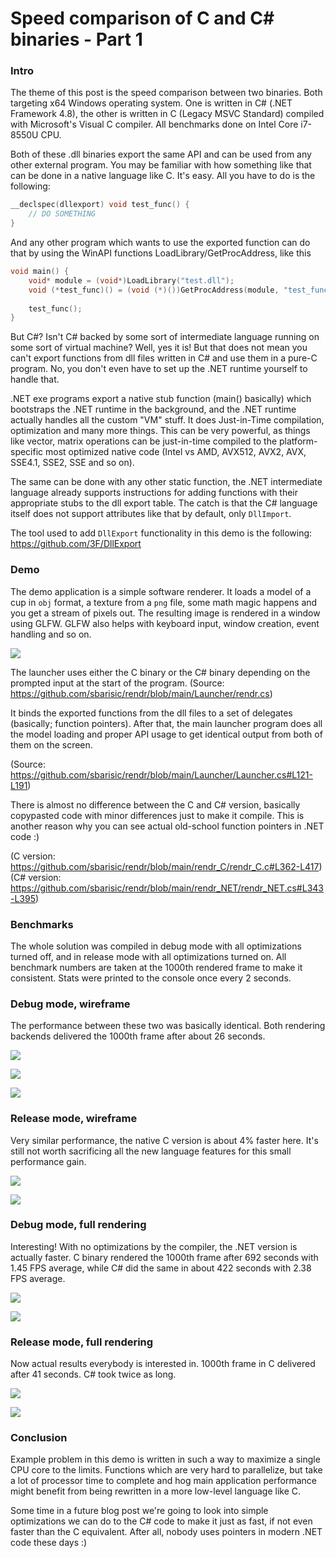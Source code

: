 # Speed comparison of C and C# binaries - Part 1

### Intro

The theme of this post is the speed comparison between two binaries. Both targeting x64 Windows operating system.
One is written in C# (.NET Framework 4.8), the other is written in C (Legacy MSVC Standard) compiled with Microsoft's Visual C compiler. All benchmarks done on Intel Core i7-8550U CPU.

Both of these .dll binaries export the same API and can be used from any other external program.
You may be familiar with how something like that can be done in a native language like C. It's easy.
All you have to do is the following:

```c
__declspec(dllexport) void test_func() {
    // DO SOMETHING
}
```

And any other program which wants to use the exported function can do that by using the WinAPI functions LoadLibrary/GetProcAddress, like this

```c
void main() {
    void* module = (void*)LoadLibrary("test.dll");
    void (*test_func)() = (void (*)())GetProcAddress(module, "test_func");
    
    test_func();
}
```

But C#? Isn't C# backed by some sort of intermediate language running on some sort of virtual machine?
Well, yes it is! But that does not mean you can't export functions from dll files written in C# and use them in a pure-C program. No, you don't even have to set up the .NET runtime yourself to handle that.

.NET exe programs export a native stub function (main() basically) which bootstraps the .NET runtime in the background, and the .NET runtime actually handles all the custom "VM" stuff. It does Just-in-Time compilation, optimization and many more things. This can be very powerful, as things like vector, matrix operations can be just-in-time compiled to the platform-specific most optimized native code (Intel vs AMD, AVX512, AVX2, AVX, SSE4.1, SSE2, SSE and so on).

The same can be done with any other static function, the .NET intermediate language already supports instructions for adding functions with their appropriate stubs to the dll export table. The catch is that the C# language itself does not support attributes like that by default, only ``DllImport``.

The tool used to add ``DllExport`` functionality in this demo is the following: https://github.com/3F/DllExport

### Demo

The demo application is a simple software renderer. It loads a model of a cup in ``obj`` format, a texture from a ``png`` file, some math magic happens and you get a stream of pixels out. The resulting image is rendered in a window using GLFW. GLFW also helps with keyboard input, window creation, event handling and so on.

![](https://github.com/sbarisic/rendr/raw/main/screens/demo_gif.gif)

The launcher uses either the C binary or the C# binary depending on the prompted input at the start of the program.
(Source: https://github.com/sbarisic/rendr/blob/main/Launcher/rendr.cs)

It binds the exported functions from the dll files to a set of delegates (basically; function pointers). After that, the main launcher program does all the model loading and proper API usage to get identical output from both of them on the screen.

(Source: https://github.com/sbarisic/rendr/blob/main/Launcher/Launcher.cs#L121-L191)

There is almost no difference between the C and C# version, basically copypasted code with minor differences just to make it compile. This is another reason why you can see actual old-school function pointers in .NET code :)

(C version: https://github.com/sbarisic/rendr/blob/main/rendr_C/rendr_C.c#L362-L417)
(C# version: https://github.com/sbarisic/rendr/blob/main/rendr_NET/rendr_NET.cs#L343-L395)

### Benchmarks

The whole solution was compiled in debug mode with all optimizations turned off, and in release mode with all optimizations turned on. All benchmark numbers are taken at the 1000th rendered frame to make it consistent. Stats were printed to the console once every 2 seconds.

### Debug mode, wireframe

The performance between these two was basically identical. Both rendering backends delivered the 1000th frame after about 26 seconds.

![](https://raw.githubusercontent.com/sbarisic/rendr/main/screens/static_screenshot_wireframe.png)

![](https://raw.githubusercontent.com/sbarisic/rendr/main/screens/c_debug_wireframe.png)

![](https://raw.githubusercontent.com/sbarisic/rendr/main/screens/csharp_debug_wireframe.png)

### Release mode, wireframe

Very similar performance, the native C version is about 4% faster here.
It's still not worth sacrificing all the new language features for this small performance gain.

![](https://raw.githubusercontent.com/sbarisic/rendr/main/screens/c_release_wireframe.png)

![](https://raw.githubusercontent.com/sbarisic/rendr/main/screens/csharp_release_wireframe.png)

### Debug mode, full rendering

Interesting! With no optimizations by the compiler, the .NET version is actually faster.
C binary rendered the 1000th frame after 692 seconds with 1.45 FPS average, while C# did the same in about 422 seconds with 2.38 FPS average.

![](https://raw.githubusercontent.com/sbarisic/rendr/main/screens/c_debug_fullshading.png)

![](https://raw.githubusercontent.com/sbarisic/rendr/main/screens/csharp_debug_fullshading.png)

### Release mode, full rendering

Now actual results everybody is interested in.
1000th frame in C delivered after 41 seconds. C# took twice as long.

![](https://raw.githubusercontent.com/sbarisic/rendr/main/screens/c_release_fullshading.png)

![](https://raw.githubusercontent.com/sbarisic/rendr/main/screens/csharp_release_fullshading.png)


### Conclusion

Example problem in this demo is written in such a way to maximize a single CPU core to the limits.
Functions which are very hard to parallelize, but take a lot of processor time to complete and hog main application performance might benefit from being rewritten in a more low-level language like C.

Some time in a future blog post we're going to look into simple optimizations we can do to the C# code to make it just as fast, if not even faster than the C equivalent. After all, nobody uses pointers in modern .NET code these days :)